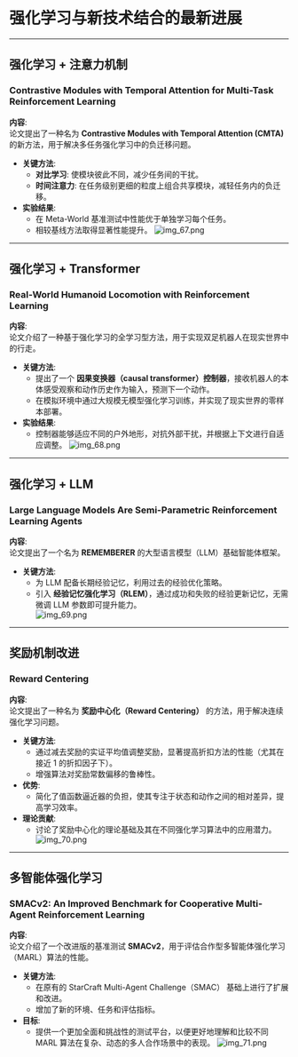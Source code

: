 # 强化学习与新技术结合的最新进展

---

## **强化学习 + 注意力机制**

### **Contrastive Modules with Temporal Attention for Multi-Task Reinforcement Learning**

**内容**:  
论文提出了一种名为 **Contrastive Modules with Temporal Attention (CMTA)** 的新方法，用于解决多任务强化学习中的负迁移问题。

- **关键方法**:
    - **对比学习**: 使模块彼此不同，减少任务间的干扰。
    - **时间注意力**: 在任务级别更细的粒度上组合共享模块，减轻任务内的负迁移。
- **实验结果**:
    - 在 Meta-World 基准测试中性能优于单独学习每个任务。
    - 相较基线方法取得显著性能提升。
      ![img_67.png](../../1/assests/screenshot/screenshotBy12302024/img_67.png)

---

## **强化学习 + Transformer**

### **Real-World Humanoid Locomotion with Reinforcement Learning**

**内容**:  
论文介绍了一种基于强化学习的全学习型方法，用于实现双足机器人在现实世界中的行走。

- **关键方法**:
    - 提出了一个 **因果变换器（causal transformer）控制器**，接收机器人的本体感受观察和动作历史作为输入，预测下一个动作。
    - 在模拟环境中通过大规模无模型强化学习训练，并实现了现实世界的零样本部署。
- **实验结果**:
    - 控制器能够适应不同的户外地形，对抗外部干扰，并根据上下文进行自适应调整。
      ![img_68.png](../../1/assests/screenshot/screenshotBy12302024/img_68.png)

---

## **强化学习 + LLM**

### **Large Language Models Are Semi-Parametric Reinforcement Learning Agents**

**内容**:  
论文提出了一个名为 **REMEMBERER** 的大型语言模型（LLM）基础智能体框架。

- **关键方法**:
    - 为 LLM 配备长期经验记忆，利用过去的经验优化策略。
    - 引入 **经验记忆强化学习（RLEM）**，通过成功和失败的经验更新记忆，无需微调 LLM 参数即可提升能力。  
      ![img_69.png](../../1/assests/screenshot/screenshotBy12302024/img_69.png)

---

## **奖励机制改进**

### **Reward Centering**

**内容**:  
论文提出了一种名为 **奖励中心化（Reward Centering）** 的方法，用于解决连续强化学习问题。

- **关键方法**:
    - 通过减去奖励的实证平均值调整奖励，显著提高折扣方法的性能（尤其在接近 1 的折扣因子下）。
    - 增强算法对奖励常数偏移的鲁棒性。
- **优势**:
    - 简化了值函数逼近器的负担，使其专注于状态和动作之间的相对差异，提高学习效率。
- **理论贡献**:
    - 讨论了奖励中心化的理论基础及其在不同强化学习算法中的应用潜力。
      ![img_70.png](../../1/assests/screenshot/screenshotBy12302024/img_70.png)

---

## **多智能体强化学习**

### **SMACv2: An Improved Benchmark for Cooperative Multi-Agent Reinforcement Learning**

**内容**:  
论文介绍了一个改进版的基准测试 **SMACv2**，用于评估合作型多智能体强化学习（MARL）算法的性能。

- **关键方法**:
    - 在原有的 StarCraft Multi-Agent Challenge（SMAC） 基础上进行了扩展和改进。
    - 增加了新的环境、任务和评估指标。
- **目标**:
    - 提供一个更加全面和挑战性的测试平台，以便更好地理解和比较不同 MARL 算法在复杂、动态的多人合作场景中的表现。
      ![img_71.png](../../1/assests/screenshot/screenshotBy12302024/img_71.png)
